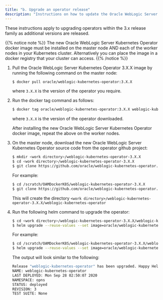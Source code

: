 ```yaml
---
title: "b. Upgrade an operator release"
description: "Instructions on how to update the Oracle WebLogic Server Kubernetes Operator version."
---
```


These instructions apply to upgrading operators within the 3.x release family as additional versions are released.

{{% notice note %}}
The new Oracle WebLogic Server Kubernetes Operator docker image must be installed on the master node AND each of the worker nodes in your Kubernetes cluster. Alternatively you can place the image in a docker registry that your cluster can access.
{{% /notice %}}

1. Pull the Oracle WebLogic Server Kubernetes Operator 3.X.X image by running the following command on the master node:

   ```bash
   $ docker pull oracle/weblogic-kubernetes-operator:3.X.X
   ```
   
   where `3.X.X` is the version of the operator you require.
   
1. Run the docker tag command as follows:

   ```bash
   $ docker tag oracle/weblogic-kubernetes-operator:3.X.X weblogic-kubernetes-operator:3.X.X
   ```
   
   where `3.X.X` is the version of the operator downloaded.
   

   After installing the new Oracle WebLogic Server Kubernetes Operator docker image, repeat the above on the worker nodes.
 
1. On the master node, download the new Oracle WebLogic Server Kubernetes Operator source code from the operator github project:

   ```bash
   $ mkdir <work directory>/weblogic-kubernetes-operator-3.X.X
   $ cd <work directory>/weblogic-kubernetes-operator-3.X.X
   $ git clone https://github.com/oracle/weblogic-kubernetes-operator.git --branch release/3.X.X 
   ```
   
   For example:

   ```bash
   $ cd /scratch/OAMDockerK8S/weblogic-kubernetes-operator-3.X.X
   $ git clone https://github.com/oracle/weblogic-kubernetes-operator.git --branch release/3.X.X 
   ```

   This will create the directory `<work directory>/weblogic-kubernetes-operator-3.X.X/weblogic-kubernetes-operator`
   
1. Run the following helm command to upgrade the operator:   
  
   ```bash
   $ cd <work directory>/weblogic-kubernetes-operator-3.X.X/weblogic-kubernetes-operator
   $ helm upgrade --reuse-values --set image=oracle/weblogic-kubernetes-operator:3.X.X --namespace <sample-kubernetes-operator-ns> --wait weblogic-kubernetes-operator kubernetes/charts/weblogic-operator
   ```
  
   For example:
  
   ```bash
   $ cd /scratch/OAMDockerK8S/weblogic-kubernetes-operator-3.X.X/weblogic-kubernetes-operator
   $ helm upgrade --reuse-values --set image=oracle/weblogic-kubernetes-operator:3.X.X --namespace opns --wait weblogic-kubernetes-operator kubernetes/charts/weblogic-operator
   ```


   The output will look similar to the following:
   
   ```bash
   Release "weblogic-kubernetes-operator" has been upgraded. Happy Helming!
   NAME: weblogic-kubernetes-operator
   LAST DEPLOYED: Mon Sep 28 02:50:07 2020
   NAMESPACE: opns
   STATUS: deployed
   REVISION: 3
   TEST SUITE: None
   ```
